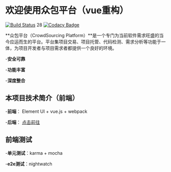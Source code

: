 # 欢迎使用众包平台（vue重构） 

[![Build Status](https://travis-ci.org/Lab409-SSE-Tongji/crowdsourcing-vue.svg?branch=master)](https://travis-ci.org/Lab409-SSE-Tongji/crowdsourcing-vue)
28
[![Codacy Badge](https://api.codacy.com/project/badge/Grade/006179202b8942f2b2feaf7d2b4e85b4)](https://www.codacy.com/app/githubNee/crowdsourcing-vue?utm_source=github.com&amp;utm_medium=referral&amp;utm_content=Lab409-SSE-Tongji/crowdsourcing-vue&amp;utm_campaign=Badge_Grade)

**众包平台（CrowdSourcing Platform）**是一个专门为当前软件需求旺盛的当今应运而生的平台。平台集项目交易、项目托管、代码检测、需求分析等功能于一体，为项目开发者与项目需求者都提供一个良好的环境。

-**安全可靠**

-**功能丰富**

-**深度整合**



## 本项目技术简介（前端）

-**前端**： Element UI + vue.js + webpack

-**后端**： [点击前往](https://github.com/Lab409-SSE-Tongji/crowdsourcing-mart-api)



## 前端测试

-**单元测试**：karma + mocha

-**e2e测试**：nightwatch


